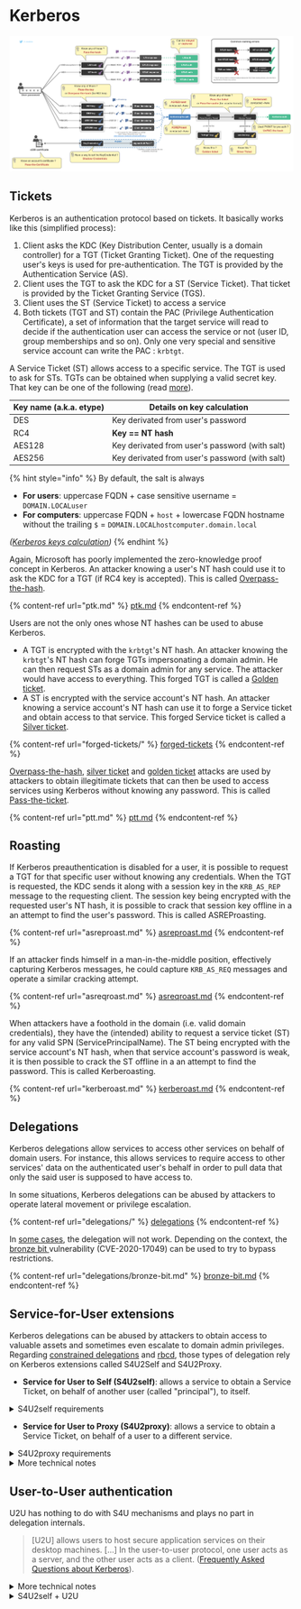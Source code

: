 # Kerberos

![](<../../../.gitbook/assets/Pass the things.png>)

## Tickets

Kerberos is an authentication protocol based on tickets. It basically works like this (simplified process):

1. Client asks the KDC (Key Distribution Center, usually is a domain controller) for a TGT (Ticket Granting Ticket). One of the requesting user's keys is used for pre-authentication. The TGT is provided by the Authentication Service (AS).
2. Client uses the TGT to ask the KDC for a ST (Service Ticket). That ticket is provided by the Ticket Granting Service (TGS).
3. Client uses the ST (Service Ticket) to access a service
4. Both tickets (TGT and ST) contain the PAC (Privilege Authentication Certificate), a set of information that the target service will read to decide if the authentication user can access the service or not (user ID, group memberships and so on). Only one very special and sensitive service account can write the PAC : `krbtgt`.&#x20;

A Service Ticket (ST) allows access to a specific service. The TGT is used to ask for STs. TGTs can be obtained when supplying a valid secret key. That key can be one of the following (read [more](https://www.sstic.org/media/SSTIC2014/SSTIC-actes/secrets\_dauthentification\_pisode\_ii\_\_kerberos\_cont/SSTIC2014-Article-secrets\_dauthentification\_pisode\_ii\_\_kerberos\_contre-attaque-bordes\_2.pdf)).

| Key name (a.k.a. etype) | Details on key calculation                     |
| ----------------------- | ---------------------------------------------- |
| DES                     | Key derivated from user's password             |
| RC4                     | **Key == NT hash**                             |
| AES128                  | Key derivated from user's password (with salt) |
| AES256                  | Key derivated from user's password (with salt) |

{% hint style="info" %}
By default, the salt is always

* **For users**: uppercase FQDN + case sensitive username = `DOMAIN.LOCALuser`
* **For computers**: uppercase FQDN + `host` + lowercase FQDN hostname without the trailing `$` = `DOMAIN.LOCALhostcomputer.domain.local`

_(_[_Kerberos keys calculation_](https://snovvcrash.rocks/2021/05/21/calculating-kerberos-keys.html)_)_
{% endhint %}

Again, Microsoft has poorly implemented the zero-knowledge proof concept in Kerberos. An attacker knowing a user's NT hash could use it to ask the KDC for a TGT (if RC4 key is accepted). This is called [Overpass-the-hash](ptk.md).

{% content-ref url="ptk.md" %}
[ptk.md](ptk.md)
{% endcontent-ref %}

Users are not the only ones whose NT hashes can be used to abuse Kerberos.

* A TGT is encrypted with the `krbtgt`'s NT hash. An attacker knowing the `krbtgt`'s NT hash can forge TGTs impersonating a domain admin. He can then request STs as a domain admin for any service. The attacker would have access to everything. This forged TGT is called a [Golden ticket](forged-tickets/#golden-ticket).
* A ST is encrypted with the service account's NT hash. An attacker knowing a service account's NT hash can use it to forge a Service ticket and obtain access to that service. This forged Service ticket is called a [Silver ticket](forged-tickets/#silver-ticket).

{% content-ref url="forged-tickets/" %}
[forged-tickets](forged-tickets/)
{% endcontent-ref %}

[Overpass-the-hash](ptk.md), [silver ticket](forged-tickets/#silver-ticket) and [golden ticket](forged-tickets/#golden-ticket) attacks are used by attackers to obtain illegitimate tickets that can then be used to access services using Kerberos without knowing any password. This is called [Pass-the-ticket](ptt.md).

{% content-ref url="ptt.md" %}
[ptt.md](ptt.md)
{% endcontent-ref %}

## Roasting

If Kerberos preauthentication is disabled for a user, it is possible to request a TGT for that specific user without knowing any credentials. When the TGT is requested, the KDC sends it along with a session key in the `KRB_AS_REP` message to the requesting client. The session key being encrypted with the requested user's NT hash, it is possible to crack that session key offline in a an attempt to find the user's password. This is called ASREProasting.

{% content-ref url="asreproast.md" %}
[asreproast.md](asreproast.md)
{% endcontent-ref %}

If an attacker finds himself in a man-in-the-middle position, effectively capturing Kerberos messages, he could capture `KRB_AS_REQ` messages and operate a similar cracking attempt.

{% content-ref url="asreqroast.md" %}
[asreqroast.md](asreqroast.md)
{% endcontent-ref %}

When attackers have a foothold in the domain (i.e. valid domain credentials), they have the (intended) ability to request a service ticket (ST) for any valid SPN (ServicePrincipalName). The ST being encrypted with the service account's NT hash, when that service account's password is weak, it is then possible to crack the ST offline in a an attempt to find the password. This is called Kerberoasting.

{% content-ref url="kerberoast.md" %}
[kerberoast.md](kerberoast.md)
{% endcontent-ref %}

## Delegations

Kerberos delegations allow services to access other services on behalf of domain users. For instance, this allows services to require access to other services' data on the authenticated user's behalf in order to pull data that only the said user is supposed to have access to.

In some situations, Kerberos delegations can be abused by attackers to operate lateral movement or privilege escalation.

{% content-ref url="delegations/" %}
[delegations](delegations/)
{% endcontent-ref %}

In [some cases](delegations/#theory), the delegation will not work. Depending on the context, the [bronze bit ](forged-tickets/#bronze-bit-cve-2020-17049)vulnerability (CVE-2020-17049) can be used to try to bypass restrictions.

{% content-ref url="delegations/bronze-bit.md" %}
[bronze-bit.md](delegations/bronze-bit.md)
{% endcontent-ref %}

## Service-for-User extensions

Kerberos delegations can be abused by attackers to obtain access to valuable assets and sometimes even escalate to domain admin privileges. Regarding [constrained delegations](delegations/constrained.md) and [rbcd](delegations/rbcd.md), those types of delegation rely on Kerberos extensions called S4U2Self and S4U2Proxy.

* **Service for User to Self (S4U2self)**: allows a service to obtain a Service Ticket, on behalf of another user (called "principal"), to itself.&#x20;

<details>

<summary>S4U2self requirements</summary>

This extension can only be used by an account that has at least one SPN (except is S4U2self is combined with [U2U](./#user-to-user-authentication)).

The resulting Service Ticket is `forwardable` (i.e. can be used with S4U2Proxy to access another service) if and only if:

* the service is configured for **constrained delegation (KCD)** **with protocol transition**
* the principal is **not "sensitive for delegation"**
* the principal is **not a member of the Protected Users** group

</details>

* **Service for User to Proxy (S4U2proxy)**: allows a service to obtain a Service Ticket, on behalf of a user to a different service.&#x20;

<details>

<summary>S4U2proxy requirements</summary>

For this extension to work properly, the service needs to supply a Service Ticket as "additional-ticket" (i.e. used as an evidence that the service using S4U2proxy has the authority to do it on behalf of a user).

For an S4U2proxy request to work and have the KDC issue a Service Ticket:

* the ST used as "additional-ticket" must have the **forwardable** flag set.
* alternatively, in the `TGS-REQ`, in the pre-authentication data, the `PA-PAC-OPTIONS` structure must contain a padata value with the resource-based constrained delegation bit set ([doc](https://docs.microsoft.com/en-us/openspecs/windows\_protocols/ms-sfu/aeecfd82-a5e4-474c-92ab-8df9022cf955)).\
  _nota bene 1: this only applies if the **resource-based constrained delegation (RBCD)** is actually possible and authorized in the proper AD objects attributes._\
  _nota bene 2: Rubeus and Impacket's getST always set that bit when doing S4U2proxy._

On a side note, S4U2Proxy always results in a forwardable ST, even when the ticket used as evidence wasn't forwardable.

</details>

<details>

<summary>More technical notes</summary>

S4U2self and S4U2proxy are variations of Service Ticket requests (`KRB_TGS_REQ`). Below is what differentiates a S4U2self from a S4U2proxy from a standard `KRB_TGS_REQ`.​

* **S4U2self**
  * Request contains a `PA-FOR-USER` padata type structure containing the name and the realm of the user to impersonate ([doc](https://docs.microsoft.com/en-us/openspecs/windows\_protocols/ms-sfu/aceb70de-40f0-4409-87fa-df00ca145f5a)).
  * the `cname` (user name authenticating) and the `sname` (service name being requested) are the same. In order to succeed and not have the KDC throw an `KDC_ERR_S_PRINCIPAL_UNKNOWN`, the `sname` should refer to an account that has at least one SPN (`Service Principal Name`) set.
* **S4U2proxy**
  * Request contains an `additional-tickets` field containing a service ticket. In order to succeed and not have the KDC throw an `KDC_ERR_BADOPTION`, the ticket should have the `forwardable` flag set. In a standard constrained delegation or rbcd scenario, the ticket added in the `additional-tickets` field is the one obtained through S4U2self.
  * Request contains the `CNAME-IN-ADDL-TKT` flag in the `kdc-options` field, indicating S4U2proxy is used ([doc](https://docs.microsoft.com/en-us/openspecs/windows\_protocols/ms-sfu/17b9af82-d45a-437d-a05c-79547fe969f5)).

</details>

## User-to-User authentication

U2U has nothing to do with S4U mechanisms and plays no part in delegation internals.

> \[U2U] allows users to host secure application services on their desktop machines. \[...] In the user-to-user protocol, one user acts as a server, and the other user acts as a client. ([Frequently Asked Questions about Kerberos](http://www.di-srv.unisa.it/\~ads/corso-security/www/CORSO-0001/kerberos/ref/kerberos-faq.html#u2uauth)).

<details>

<summary>More technical notes</summary>

A U2U request is a variation of a common Service Ticket request (`KRB_TGS_REQ`). Below is what differentiates a U2U from a standard `KRB_TGS_REQ`. It allows a user to request a service ticket to another user.

* Request contains an `additional-tickets` field containing the target user TGT.
* Request contains the `ENC-TKT-IN-SKEY` flag in the `kdc-options` field, indicating that the ticket for the end server is to be encrypted in the session key from the additional TGT provided ([doc](https://docs.microsoft.com/en-us/openspecs/windows\_protocols/ms-sfu/17b9af82-d45a-437d-a05c-79547fe969f5)).
* The `sname` refers to a UPN (`User Principal Name`) of an account that doesn't necessarily have to have an SPN set.

</details>

<details>

<summary>S4U2self + U2U</summary>

In some specific scenarios, S4U2self and U2U can be combined, in which case the flags and structures bot mechanisms include in their requests are combined.

This allows to

* operate [RBCD attacks from SPN-less accounts](delegations/rbcd.md#rbcd-on-spn-less-users)
* operate an [unPAC-the-hash](unpac-the-hash.md) attack
* retrieve and decrypt the PAC (Privileged Attribute Certificate) of any account. Could be used to obtain a [sapphire ticket](forged-tickets/).

</details>
